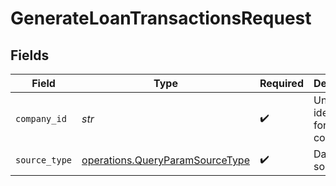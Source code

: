 # GenerateLoanTransactionsRequest


## Fields

| Field                                                                              | Type                                                                               | Required                                                                           | Description                                                                        | Example                                                                            |
| ---------------------------------------------------------------------------------- | ---------------------------------------------------------------------------------- | ---------------------------------------------------------------------------------- | ---------------------------------------------------------------------------------- | ---------------------------------------------------------------------------------- |
| `company_id`                                                                       | *str*                                                                              | :heavy_check_mark:                                                                 | Unique identifier for a company.                                                   | 8a210b68-6988-11ed-a1eb-0242ac120002                                               |
| `source_type`                                                                      | [operations.QueryParamSourceType](../../models/operations/queryparamsourcetype.md) | :heavy_check_mark:                                                                 | Data source type                                                                   |                                                                                    |